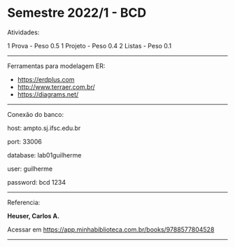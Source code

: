 # Semestre 2022/1 - BCD

Atividades:

1 Prova   - Peso 0.5
1 Projeto - Peso 0.4
2 Listas  - Peso 0.1

---------------------------------------------------------------
Ferramentas para modelagem ER:
* https://erdplus.com
* http://www.terraer.com.br/
* https://diagrams.net/

---------------------------------------------------------------
Conexão do banco:

host: ampto.sj.ifsc.edu.br

port: 33006

database: lab01guilherme

user: guilherme

password: bcd 1234


---------------------------------------------------------------

Referencia:

**Heuser, Carlos A.**

Acessar em https://app.minhabiblioteca.com.br/books/9788577804528

--------------------------------------------------------------------


